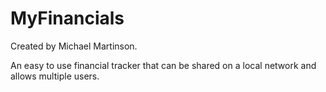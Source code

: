 # MyFinancials
Created by Michael Martinson.

An easy to use financial tracker that can be shared on a local network and allows multiple users.
